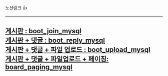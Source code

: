 노션링크 👍

------------------------------------------------------------------------------------------
[게시판 : boot_join_mysql](https://quiver-barracuda-304.notion.site/boot_join_mysql-1dd35a8e288180efab1fe74a01ac26f9?pvs=4)<br>
[게시판 + 댓글 : boot_reply_mysql](https://quiver-barracuda-304.notion.site/boot_reply_mysql-1dd35a8e288180738b3ec805c97aa974?pvs=4)<br>
[게시판 + 댓글 + 파일 업로드 : boot_upload_mysql](https://quiver-barracuda-304.notion.site/board_upload_mysql-1de35a8e288181ce8129c5ad9d4f85cc?pvs=4)<br>
[게시판 + 댓글 + 파일업로드 + 페이징: board_paging_mysql](https://quiver-barracuda-304.notion.site/board_paging_mysql-1e035a8e28818017a4e1ffaecb86c8a4?pvs=4)<br>
----------------------------------------------------------------------------------------------
